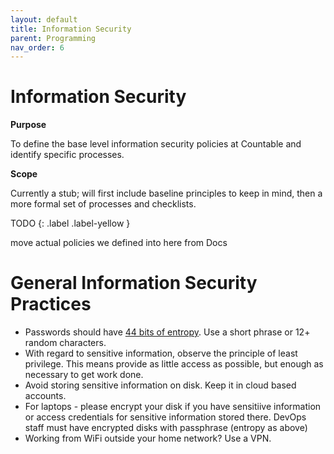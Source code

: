 ```yaml
---
layout: default
title: Information Security
parent: Programming
nav_order: 6
---
```


# Information Security

**Purpose**

To define the base level information security policies at Countable and identify specific processes.

**Scope** 

Currently a stub; will first include baseline principles to keep in mind, then a more formal set of processes and checklists.

TODO
{: .label .label-yellow }

move actual policies we defined into here from Docs

# General Information Security Practices

  * Passwords should have [44 bits of entropy](https://xkcd.com/936/). Use a short phrase or 12+ random characters.
  * With regard to sensitive information, observe the principle of least privilege. This means provide as little access as possible, but enough as necessary to get work done.
  * Avoid storing sensitive information on disk. Keep it in cloud based accounts.
  * For laptops - please encrypt your disk if you have sensitiive information or access credentials for sensitive information stored there. DevOps staff must have encrypted disks with passphrase (entropy as above)
  * Working from WiFi outside your home network? Use a VPN.
